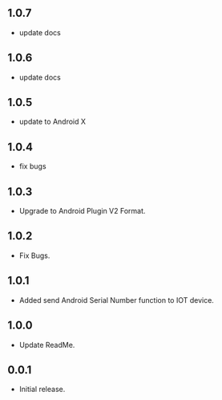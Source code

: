 ## 1.0.7

* update docs

## 1.0.6

* update docs

## 1.0.5

* update to Android X

## 1.0.4

* fix bugs

## 1.0.3

* Upgrade to Android Plugin V2 Format.

## 1.0.2

* Fix Bugs.

## 1.0.1

* Added  send Android Serial Number function to IOT device.

## 1.0.0

* Update ReadMe.


## 0.0.1

* Initial release.

